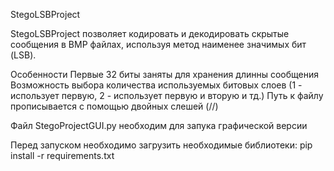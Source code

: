 StegoLSBProject

StegoLSBProject позволяет кодировать и декодировать скрытые сообщения в BMP файлах, используя метод наименее значимых бит (LSB).

Особенности
Первые 32 биты заняты для хранения длинны сообщения
Возможность выбора количества используемых битовых слоев (1 - использует первую, 2 - использует первую и вторую и тд.)
Путь к файлу прописывается с помощью двойных слешей (//)

Файл StegoProjectGUI.py необходим для запука графической версии

Перед запуском необходимо загрузить необходимые библиотеки:
pip install -r requirements.txt
